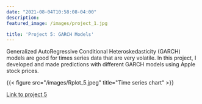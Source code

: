 ```yaml
---
date: "2021-08-04T10:58:08-04:00"
description: 
featured_image: /images/project_1.jpg

title: 'Project 5: GARCH Models'
---
```


Generalized AutoRegressive Conditional Heteroskedasticity (GARCH) models are good
for times series data that are very volatile. In this project, I developed and made 
predictions with different GARCH models using Apple stock prices.


{{< figure src="/images/Rplot_5.jpeg" title="Time series chart" >}}


[Link to project 5](https://rpubs.com/Hounnou/796368)



